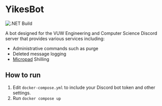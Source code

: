 # YikesBot
![.NET Build](https://github.com/BIOS9/YikesBot/workflows/.NET%20Build/badge.svg)

A bot designed for the VUW Engineering and Computer Science Discord server that provides various services including:
* Administrative commands such as purge 
* Deleted message logging
* [Micropad](https://getmicropad.com/) Shilling

## How to run
1. Edit `docker-compose.yml` to include your Discord bot token and other settings.
2. Run `docker compose up`
